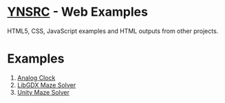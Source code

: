 # [YNSRC](https://github.com/ynsrc) - Web Examples

HTML5, CSS, JavaScript examples and HTML outputs from other projects.

# Examples
1. [Analog Clock](https://ynsrc.github.io/js-canvas/clock.html)
2. [LibGDX Maze Solver](https://ynsrc.github.io/libgdx-maze-solver/index.html)
3. [Unity Maze Solver](https://ynsrc.github.io/unity-maze-solver/index.html)
